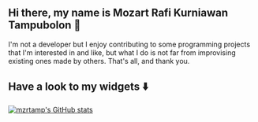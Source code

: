## Hi there, my name is Mozart Rafi Kurniawan Tampubolon 👋

I'm not a developer but I enjoy contributing to some programming projects that I'm interested in and like, but what I do is not far from improvising existing ones made by others. That's all, and thank you.

## Have a look to my widgets ⬇️

[![mzrtamp's GitHub stats](https://github-readme-stats.vercel.app/api?username=mzrtamp&show_icons=true&count_private=true&include_all_commits=true&custom_title=mzrtamp+GitHub+Stats&theme=tokyonight)](https://github.com/anuraghazra/github-readme-stats)
